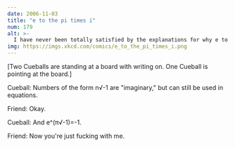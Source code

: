 ```yaml
---
date: 2006-11-03
title: "e to the pi times i"
num: 179
alt: >-
  I have never been totally satisfied by the explanations for why e to the ix gives a sinusoidal wave.
img: https://imgs.xkcd.com/comics/e_to_the_pi_times_i.png
---
```

[Two Cueballs are standing at a board with writing on. One Cueball is pointing at the board.]

Cueball: Numbers of the form n√-1 are "imaginary," but can still be used in equations.

Friend: Okay.

Cueball: And e^(π√-1)=-1.

Friend: Now you're just fucking with me.